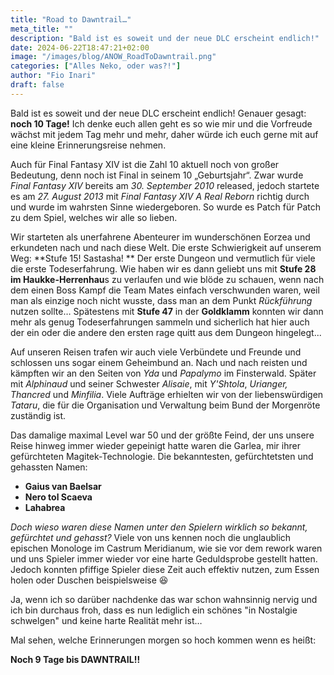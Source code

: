 ```yaml
---
title: "Road to Dawntrail…"
meta_title: ""
description: "Bald ist es soweit und der neue DLC erscheint endlich!"
date: 2024-06-22T18:47:21+02:00
image: "/images/blog/ANOW_RoadToDawntrail.png"
categories: ["Alles Neko, oder was?!"]
author: "Fio Inari"
draft: false
---
```


Bald ist es soweit und der neue DLC erscheint endlich!
Genauer gesagt: **noch 10 Tage!**
Ich denke euch allen geht es so wie mir und die Vorfreude wächst mit jedem Tag mehr und mehr, 
daher würde ich euch gerne mit auf eine kleine Erinnerungsreise nehmen.

Auch für Final Fantasy XIV ist die Zahl 10 aktuell noch von großer Bedeutung, denn noch ist Final in seinem 10 „Geburtsjahr“.
Zwar wurde *Final Fantasy XIV* bereits am *30. September 2010* released, jedoch startete es am *27. August 2013* mit *Final Fantasy XIV A Real Reborn* richtig durch und wurde im wahrsten Sinne wiedergeboren. So wurde es Patch für Patch zu dem Spiel, welches wir alle so lieben.

Wir starteten als unerfahrene Abenteurer im wunderschönen Eorzea und erkundeten nach und nach diese Welt. 
Die erste Schwierigkeit auf unserem Weg: **Stufe 15! Sastasha! **
Der erste Dungeon und vermutlich für viele die erste Todeserfahrung. 
Wie haben wir es dann geliebt uns mit **Stufe 28 im Haukke-Herrenhau**s zu verlaufen und wie blöde zu schauen, wenn nach dem einen Boss Kampf die Team Mates einfach verschwunden waren, weil man als einzige noch nicht wusste, dass man an dem Punkt *Rückführung* nutzen sollte…
Spätestens mit **Stufe 47** in der **Goldklamm** konnten wir dann mehr als genug Todeserfahrungen sammeln und sicherlich hat hier auch der ein oder die andere den ersten rage quitt aus dem Dungeon hingelegt...

Auf unseren Reisen trafen wir auch viele Verbündete und Freunde und schlossen uns sogar einem Geheimbund an.
Nach und nach reisten und kämpften wir an den Seiten von *Yda* und *Papalymo* im Finsterwald.
Später mit *Alphinaud* und seiner Schwester *Alisaie*, mit *Y'Shtola*, *Urianger,* *Thancred* und *Minfilia*.
Viele Aufträge erhielten wir von der liebenswürdigen *Tataru*, die für die Organisation und Verwaltung beim Bund der Morgenröte zuständig ist.

Das damalige maximal Level war 50 und der größte Feind, der uns unsere Reise hinweg immer wieder gepeinigt hatte waren die Garlea, mir ihrer gefürchteten Magitek-Technologie.
Die bekanntesten, gefürchtetsten und gehassten Namen: 

* **Gaius van Baelsar**
* **Nero tol Scaeva**
* **Lahabrea**

*Doch wieso waren diese Namen unter den Spielern wirklich so bekannt, gefürchtet und gehasst?* 
Viele von uns kennen noch die unglaublich epischen Monologe im Castrum Meridianum, wie sie vor dem rework waren und uns Spieler immer wieder vor eine harte Geduldsprobe gestellt hatten. Jedoch konnten pfiffige Spieler diese Zeit auch effektiv nutzen, zum Essen holen oder Duschen beispielsweise :laughing:

Ja, wenn ich so darüber nachdenke das war schon wahnsinnig nervig und ich bin durchaus froh, dass es nun lediglich ein schönes "in Nostalgie schwelgen" und keine harte Realität mehr ist…

Mal sehen, welche Erinnerungen morgen so hoch kommen wenn es heißt:

**Noch 9 Tage bis DAWNTRAIL!!**